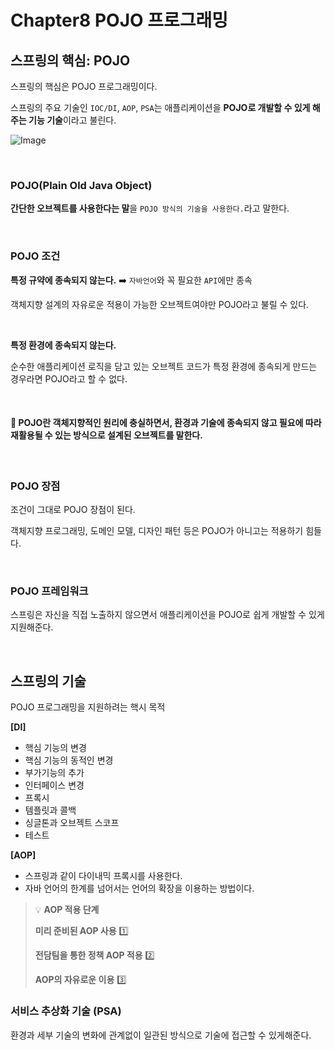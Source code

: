 #  Chapter8 POJO 프로그래밍

## 스프링의 핵심:  POJO

스프링의 핵심은 POJO 프로그래밍이다.

스프링의 주요 기술인 `IOC/DI`, `AOP`, `PSA`는 애플리케이션을 **POJO로 개발할 수 있게 해주는 기능 기술**이라고 불린다.

![Image](https://github.com/user-attachments/assets/6194554a-21fd-431b-98b0-8cbf85ea4f5b)

<br>

### POJO(Plain Old Java Object)

**간단한 오브젝트를 사용한다는 말**을 `POJO 방식의 기술을 사용한다.`라고 말한다. 


<br>

### POJO 조건

**특정 규약에 종속되지 않는다.** ➡️ `자바언어`와 꼭 필요한 `API`에만 종속

객체지향 설계의 자유로운 적용이 가능한 오브젝트여야만 POJO라고 불릴 수 있다. 

<br>

**특정 환경에 종속되지 않는다.** 

순수한 애플리케이션 로직을 담고 있는 오브젝트 코드가 특정 환경에 종속되게 만드는 경우라면 POJO라고 할 수 없다. 


<br>

#### 🔎 POJO란 객체지향적인 원리에 충실하면서, 환경과 기술에 종속되지 않고 필요에 따라 재활용될 수 있는 방식으로 설계된 오브젝트를 말한다. 


<br>

### POJO 장점

조건이 그대로 POJO 장점이 된다. 

객체지향 프로그래밍, 도메인 모델, 디자인 패턴 등은 POJO가 아니고는 적용하기 힘들다. 


<br>

### POJO 프레임워크

스프링은 자신을 직접 노출하지 않으면서 애플리케이션을 POJO로 쉽게 개발할 수 있게 지원해준다. 


<br>

## 스프링의 기술

POJO 프로그래밍을 지원하려는 핵시 목적

**[DI]**

- 핵심 기능의 변경
- 핵심 기능의 동적인 변경
- 부가기능의 추가 
- 인터페이스 변경
- 프록시
- 템플릿과 콜백
- 싱글톤과 오브젝트 스코프
- 테스트

**[AOP]**

- 스프링과 같이 다이내믹 프록시를 사용한다. 
- 자바 언어의 한계를 넘어서는 언어의 확장을 이용하는 방법이다. 

>  💡 **AOP 적용 단계**
> 
> **미리 준비된 AOP 사용** 1️⃣
>
> **전담팀을 통한 정책 AOP 적용** 2️⃣
> 
> **AOP의 자유로운 이용** 3️⃣


### 서비스 추상화 기술 (PSA)

환경과 세부 기술의 변화에 관계없이 일관된 방식으로 기술에 접근할 수 있게해준다. 
